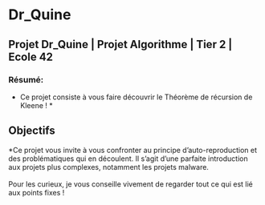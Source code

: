 # Dr_Quine
## Projet Dr_Quine | Projet Algorithme | Tier 2 | Ecole 42
### Résumé:<br>
* Ce projet consiste à vous faire découvrir le Théorème de récursion de Kleene ! *

## Objectifs
*Ce projet vous invite à vous confronter au principe d’auto-reproduction et des problématiques
qui en découlent. Il s’agit d’une parfaite introduction aux projets plus complexes,
notamment les projets malware.<br><br>
Pour les curieux, je vous conseille vivement de regarder tout ce qui est lié aux points
fixes !